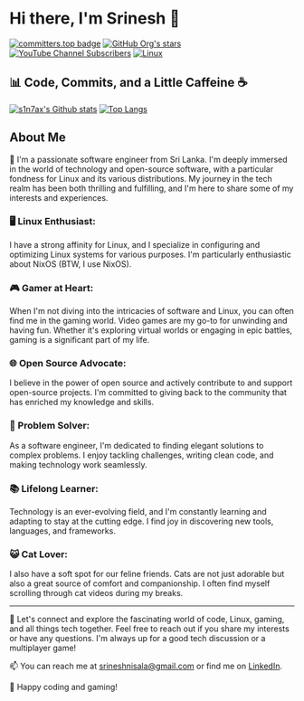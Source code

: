 # Hi there, I'm Srinesh 👋

[![committers.top badge](https://user-badge.committers.top/sri_lanka/s1n7ax.svg)](https://user-badge.committers.top/sri_lanka/s1n7ax)
[![GitHub Org's stars](https://img.shields.io/github/stars/s1n7ax?style=social)](https://github.com/s1n7ax)
[![YouTube Channel Subscribers](https://img.shields.io/youtube/channel/subscribers/UCjKCYQ21t4GMWWDQZI2jTYg?style=social)](https://www.youtube.com/@s1n7ax)
[![Linux](https://img.shields.io/badge/os-nixos-blue)](https://github.com/s1n7ax/nixos)


## 📊 Code, Commits, and a Little Caffeine ☕

[![s1n7ax's Github stats](https://github-readme-stats.vercel.app/api?username=s1n7ax)](https://github.com/s1n7ax)
[![Top Langs](https://github-readme-stats.vercel.app/api/top-langs/?username=s1n7ax&layout=compact)](https://github.com/s1n7ax)

## About Me

👋 I'm a passionate software engineer from Sri Lanka. I'm deeply immersed in the world of technology and open-source software, with a particular fondness for Linux and its various distributions. My journey in the tech realm has been both thrilling and fulfilling, and I'm here to share some of my interests and experiences.

### 🖥️ Linux Enthusiast:
I have a strong affinity for Linux, and I specialize in configuring and optimizing Linux systems for various purposes. I'm particularly enthusiastic about NixOS (BTW, I use NixOS).

### 🎮 Gamer at Heart:
When I'm not diving into the intricacies of software and Linux, you can often find me in the gaming world. Video games are my go-to for unwinding and having fun. Whether it's exploring virtual worlds or engaging in epic battles, gaming is a significant part of my life.

### 🌐 Open Source Advocate:
I believe in the power of open source and actively contribute to and support open-source projects. I'm committed to giving back to the community that has enriched my knowledge and skills.

### 🔧 Problem Solver:
As a software engineer, I'm dedicated to finding elegant solutions to complex problems. I enjoy tackling challenges, writing clean code, and making technology work seamlessly.

### 📚 Lifelong Learner:
Technology is an ever-evolving field, and I'm constantly learning and adapting to stay at the cutting edge. I find joy in discovering new tools, languages, and frameworks.

### 😺 Cat Lover:
I also have a soft spot for our feline friends. Cats are not just adorable but also a great source of comfort and companionship. I often find myself scrolling through cat videos during my breaks.

---

🌟 Let's connect and explore the fascinating world of code, Linux, gaming, and all things tech together. Feel free to reach out if you share my interests or have any questions. I'm always up for a good tech discussion or a multiplayer game!

📫 You can reach me at srineshnisala@gmail.com or find me on [LinkedIn](https://www.linkedin.com/in/srinesh-nisala).

🚀 Happy coding and gaming!

